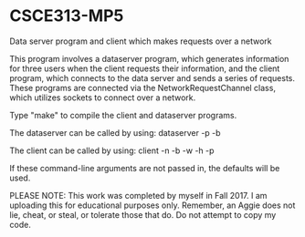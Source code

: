 # CSCE313-MP5
Data server program and client which makes requests over a network

This program involves a dataserver program, which generates information for three users when the client requests their information, and the client program, which connects to the data server and sends a series of requests. These programs are connected via the NetworkRequestChannel class, which utilizes sockets to connect over a network.

Type "make" to compile the client and dataserver programs.

The dataserver can be called by using:
  dataserver -p <port number for data server>
             -b <backlog of the server socket>

The client can be called by using:
  client -n <number of data requests per person>
         -b <size of the bounded buffer in requests>
         -w <number of request channels>
         -h <name of server host>
         -p <port number of server host>
  
If these command-line arguments are not passed in, the defaults will be used.

PLEASE NOTE: This work was completed by myself in Fall 2017. I am uploading this for educational purposes only. Remember, an Aggie does not lie, cheat, or steal, or tolerate those that do. Do not attempt to copy my code.
